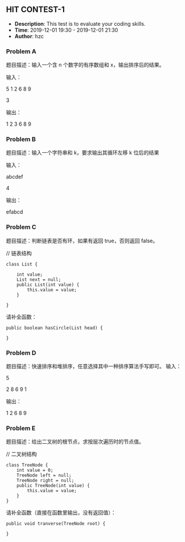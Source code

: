 ## HIT CONTEST-1

- **Description**: This test is to evaluate your coding skills.
- **Time**: 2019-12-01 19:30 - 2019-12-01 21:30
- **Author**: hzc

### Problem A

题目描述：输入一个含 n 个数字的有序数组和 x，输出排序后的结果。

输入：

5
1 2 6 8 9

3

输出：

1 2 3 6 8 9

### Problem B

题目描述：输入一个字符串和 k，要求输出其循环左移 k 位后的结果

输入：

abcdef

4

输出：

efabcd

### Problem C

题目描述：判断链表是否有环，如果有返回 true，否则返回 false。

// 链表结构

    class List {

        int value;
        List next = null;
        public List(int value) {
            this.value = value;
        }

    }

请补全函数：

    public boolean hasCircle(List head) {

    }

### Problem D

题目描述：快速排序和堆排序，任意选择其中一种排序算法手写即可。
输入：

5

2 8 6 9 1

输出：

1 2 6 8 9

### Problem E

题目描述：给出二叉树的根节点，求按层次遍历时的节点值。

// 二叉树结构


    class TreeNode {
        int value = 0;
        TreeNode left = null;
        TreeNode right = null;
        public TreeNode(int value) {
            this.value = value;
        }
    }
请补全函数（直接在函数里输出，没有返回值）：

    public void tranverse(TreeNode root) {
    
    }